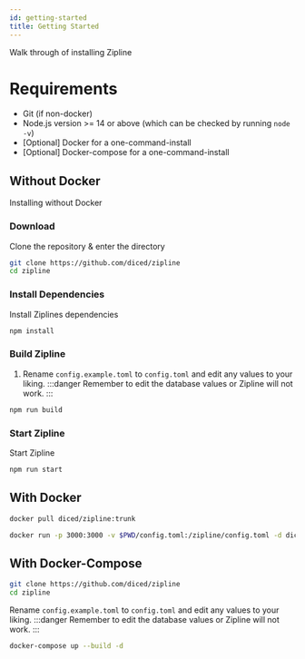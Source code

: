 ```yaml
---
id: getting-started
title: Getting Started
---
```


Walk through of installing Zipline

# Requirements
* Git (if non-docker)
* Node.js version >= 14 or above (which can be checked by running `node -v`)
* [Optional] Docker for a one-command-install
* [Optional] Docker-compose for a one-command-install

## Without Docker
Installing without Docker

### Download
Clone the repository & enter the directory
```sh
git clone https://github.com/diced/zipline
cd zipline
```

### Install Dependencies
Install Ziplines dependencies

```bash npm2yarn
npm install
```

### Build Zipline
1. Rename `config.example.toml` to `config.toml` and edit any values to your liking.
:::danger
Remember to edit the database values or Zipline will not work.
:::

```bash npm2yarn
npm run build
```

### Start Zipline
Start Zipline

```bash npm2yarn
npm run start
```

## With Docker
```bash
docker pull diced/zipline:trunk
```

```bash
docker run -p 3000:3000 -v $PWD/config.toml:/zipline/config.toml -d diced/zipline:trunk
```

## With Docker-Compose
```bash
git clone https://github.com/diced/zipline
cd zipline
```

Rename `config.example.toml` to `config.toml` and edit any values to your liking.
:::danger
Remember to edit the database values or Zipline will not work.
:::
```bash
docker-compose up --build -d
```